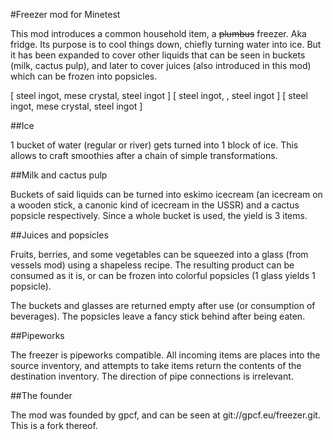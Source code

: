 #Freezer mod for Minetest

This mod introduces a common household item, a ~~plumbus~~ freezer. Aka fridge. Its purpose
is to cool things down, chiefly turning water into ice. But it has been expanded to cover
other liquids that can be seen in buckets (milk, cactus pulp), and later to cover juices 
(also introduced in this mod) which can be frozen into popsicles.

[ steel ingot, mese crystal, steel ingot ]
[ steel ingot,             , steel ingot ]
[ steel ingot, mese crystal, steel ingot ]

##Ice

1 bucket of water (regular or river) gets turned into 1 block of ice. This allows to craft
smoothies after a chain of simple transformations.

##Milk and cactus pulp

Buckets of said liquids can be turned into eskimo icecream (an icecream on a wooden stick,
a canonic kind of icecream in the USSR) and a cactus popsicle respectively. Since a whole 
bucket is used, the yield is 3 items.

##Juices and popsicles

Fruits, berries, and some vegetables can be squeezed into a glass (from vessels mod) using
a shapeless recipe. The resulting product can be consumed as it is, or can be frozen into
colorful popsicles (1 glass yields 1 popsicle).

The buckets and glasses are returned empty after use (or consumption of beverages).
The popsicles leave a fancy stick behind after being eaten.

##Pipeworks

The freezer is pipeworks compatible. All incoming items are places into the source 
inventory, and attempts to take items return the contents of the destination inventory. 
The direction of pipe connections is irrelevant.

##The founder

The mod was founded by gpcf, and can be seen at git://gpcf.eu/freezer.git. 
This is a fork thereof.
